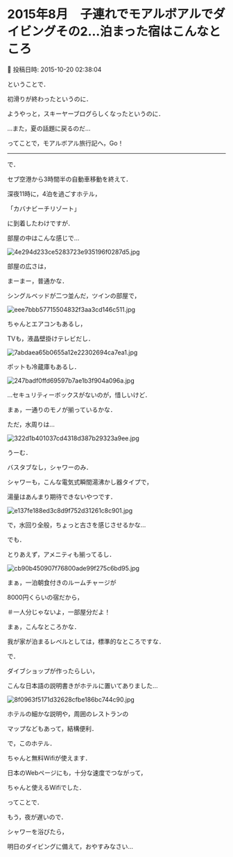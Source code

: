 # 2015年8月　子連れでモアルボアルでダイビングその2…泊まった宿はこんなところ

📅 投稿日時: 2015-10-20 02:38:04

ということで．


初滑りが終わったというのに．


ようやっと，スキーヤーブログらしくなったというのに．


…また，夏の話題に戻るのだ…





ってことで，モアルボアル旅行記へ，Go！


---





で．


セブ空港から3時間半の自動車移動を終えて．


深夜11時に，4泊を過ごすホテル，


「カバナビーチリゾート」


に到着したわけですが．





部屋の中はこんな感じで…




![4e294d233ce5283723e935196f0287d5.jpg](images/4e294d233ce5283723e935196f0287d5.jpg)




部屋の広さは，


まーまー，普通かな．





シングルベッドが二つ並んだ，ツインの部屋で，




![eee7bbb57715504832f3aa3cd146c511.jpg](images/eee7bbb57715504832f3aa3cd146c511.jpg)




ちゃんとエアコンもあるし，


TVも，液晶壁掛けテレビだし．




![7abdaea65b0655a12e22302694ca7ea1.jpg](images/7abdaea65b0655a12e22302694ca7ea1.jpg)




ポットも冷蔵庫もあるし．




![247badf0ffd69597b7ae1b3f904a096a.jpg](images/247badf0ffd69597b7ae1b3f904a096a.jpg)




…セキュリティーボックスがないのが，惜しいけど．


まぁ，一通りのモノが揃っているかな．





ただ，水周りは…




![322d1b401037cd4318d387b29323a9ee.jpg](images/322d1b401037cd4318d387b29323a9ee.jpg)




うーむ．


バスタブなし，シャワーのみ．


シャワーも，こんな電気式瞬間湯沸かし器タイプで，


湯量はあんまり期待できないやつです．




![e137fe188ed3c8d9f752d31261c8c901.jpg](images/e137fe188ed3c8d9f752d31261c8c901.jpg)




で，水回り全般，ちょっと古さを感じさせるかな…





でも．


とりあえず，アメニティも揃ってるし．




![cb90b450907f76800ade99f275c6bd95.jpg](images/cb90b450907f76800ade99f275c6bd95.jpg)




まぁ，一泊朝食付きのルームチャージが


8000円くらいの宿だから，


＃一人分じゃないよ，一部屋分だよ！


まぁ，こんなところかな．


我が家が泊まるレベルとしては，標準的なところですな．





で．


ダイブショップが作ったらしい，


こんな日本語の説明書きがホテルに置いてありました…




![8f0963f5171d32628cfbe186bc744c90.jpg](images/8f0963f5171d32628cfbe186bc744c90.jpg)




ホテルの細かな説明や，周囲のレストランの


マップなどもあって，結構便利．





で，このホテル．


ちゃんと無料Wifiが使えます．


日本のWebページにも，十分な速度でつながって，


ちゃんと使えるWifiでした．





ってことで．


もう，夜が遅いので．


シャワーを浴びたら，


明日のダイビングに備えて，おやすみなさい…
